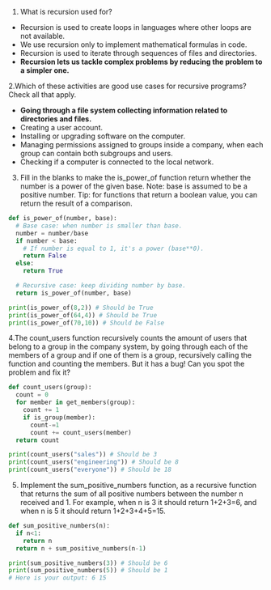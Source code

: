 1. What is recursion used for?
- Recursion is used to create loops in languages where other loops are not available.
- We use recursion only to implement mathematical formulas in code.
- Recursion is used to iterate through sequences of files and directories.
- **Recursion lets us tackle complex problems by reducing the problem to a simpler one.**

2.Which of these activities are good use cases for recursive programs? Check all that apply.
- **Going through a file system collecting information related to directories and files.**
- Creating a user account.
- Installing or upgrading software on the computer.
- Managing permissions assigned to groups inside a company, when each group can contain both subgroups and users.
- Checking if a computer is connected to the local network.

3. Fill in the blanks to make the is_power_of function return whether the number is a power of the given base. Note: base is assumed to be a positive number. Tip: for functions that return a boolean value, you can return the result of a comparison.
````Python
def is_power_of(number, base):
  # Base case: when number is smaller than base.
  number = number/base
  if number < base:
    # If number is equal to 1, it's a power (base**0).
    return False
  else:
    return True

  # Recursive case: keep dividing number by base.
  return is_power_of(number, base)

print(is_power_of(8,2)) # Should be True
print(is_power_of(64,4)) # Should be True
print(is_power_of(70,10)) # Should be False
````

4.The count_users function recursively counts the amount of users that belong to a group in the company system, by going through each of the members of a group and if one of them is a group, recursively calling the function and counting the members. But it has a bug! Can you spot the problem and fix it?
````Python
def count_users(group):
  count = 0
  for member in get_members(group):
    count += 1
    if is_group(member):
      count-=1
      count += count_users(member)
  return count

print(count_users("sales")) # Should be 3
print(count_users("engineering")) # Should be 8
print(count_users("everyone")) # Should be 18
````

5. Implement the sum_positive_numbers function, as a recursive function that returns the sum of all positive numbers between the number n received and 1. For example, when n is 3 it should return 1+2+3=6, and when n is 5 it should return 1+2+3+4+5=15.
````Python
def sum_positive_numbers(n):
  if n<1:
    return n
  return n + sum_positive_numbers(n-1)

print(sum_positive_numbers(3)) # Should be 6
print(sum_positive_numbers(5)) # Should be 1
# Here is your output: 6 15
````
